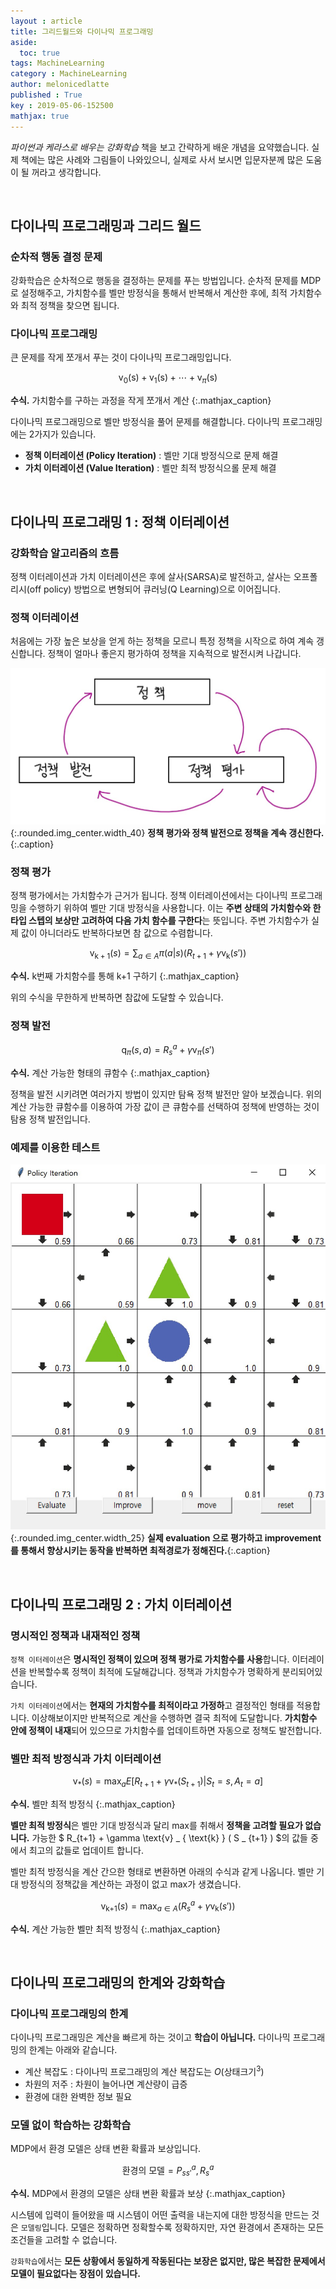 ```yaml
---
layout : article
title: 그리드월드와 다이나믹 프로그래밍
aside:
  toc: true
tags: MachineLearning
category : MachineLearning
author: melonicedlatte
published : True
key : 2019-05-06-152500
mathjax: true 
---
```


*파이썬과 케라스로 배우는 강화학습* 책을 보고 간략하게 배운 개념을 요약했습니다. 실제 책에는 많은 사례와 그림들이 나와있으니, 실제로 사서 보시면 입문자분께 많은 도움이 될 꺼라고 생각합니다.

<br>

## 다이나믹 프로그래밍과 그리드 월드

### 순차적 행동 결정 문제

강화학습은 순차적으로 행동을 결정하는 문제를 푸는 방법입니다. 순차적 문제를 MDP로 설정해주고, 가치함수를 벨만 방정식을 통해서 반복해서 계산한 후에, 최적 가치함수와 최적 정책을 찾으면 됩니다. 

### 다이나믹 프로그래밍

큰 문제를 작게 쪼개서 푸는 것이 다이나믹 프로그래밍입니다. 

$$ 
\text{v}_{0}(\text{s}) + \text{v}_{1}(\text{s}) + \cdots + \text{v}_{\pi}(\text{s})
$$

**수식.** 가치함수를 구하는 과정을 작게 쪼개서 계산
{:.mathjax_caption}

다이나믹 프로그래밍으로 벨만 방정식을 풀어 문제를 해결합니다. 다이나믹 프로그래밍에는 2가지가 있습니다.

- **정책 이터레이션 (Policy Iteration)** : 벨만 기대 방정식으로 문제 해결
- **가치 이터레이션 (Value Iteration)** : 벨만 최적 방정식으롤 문제 해결

<br>

## 다이나믹 프로그래밍 1 : 정책 이터레이션

### 강화학습 알고리즘의 흐름

정책 이터레이션과 가치 이터레이션은 후에 살사(SARSA)로 발전하고, 살사는 오프폴리시(off policy) 방법으로 변형되어 큐러닝(Q Learning)으로 이어집니다.

### 정책 이터레이션

처음에는 가장 높은 보상을 얻게 하는 정책을 모르니 특정 정책을 시작으로 하여 계속 갱신합니다. 정책이 얼마나 좋은지 평가하여 정책을 지속적으로 발전시켜 나갑니다. 

![image](/assets/images/20190506/policy_cycle.jpg){:.rounded.img_center.width_40}
**정책 평가와 정책 발전으로 정책을 계속 갱신한다.**{:.caption}

### 정책 평가

정책 평가에서는 가치함수가 근거가 됩니다. 정책 이터레이션에서는 다이나믹 프로그래밍을 수행하기 위하여 벨만 기대 방정식을 사용합니다. 이는 **주변 상태의 가치함수와 한 타입 스텝의 보상만 고려하여 다음 가치 함수를 구한다**는 뜻입니다. 주변 가치함수가 실제 값이 아니더라도 반복하다보면 참 값으로 수렴합니다. 

$$ 
\text{v}_{\text{k}+1}(s) = \sum_{a \in A} \pi(a|s)(R_{t+1} + \gamma  \text{v}_{\text{k}}(s')) 
$$

**수식.** $\text{k}$번째 가치함수를 통해 $\text{k+1}$ 구하기
{:.mathjax_caption}

위의 수식을 무한하게 반복하면 참값에 도달할 수 있습니다. 

### 정책 발전

$$ 
\text{q}_{\pi}(s,a) = R^a_s + \gamma \text{v}_{\pi}(s') 
$$

**수식.** 계산 가능한 형태의 큐함수
{:.mathjax_caption}

정책을 발전 시키려면 여러가지 방법이 있지만 탐욕 정책 발전만 알아 보겠습니다. 위의 계산 가능한 큐함수를 이용하여 가장 값이 큰 큐함수를 선택하여 정책에 반영하는 것이 탐용 정책 발전입니다. 

### 예제를 이용한 테스트

![image](/assets/images/20190506/policy_iteration_simulation.jpg){:.rounded.img_center.width_25}
**실제 evaluation 으로 평가하고 improvement를 통해서 향상시키는 동작을 반복하면 최적경로가 정해진다.**{:.caption}

<br>

## 다이나믹 프로그래밍 2 : 가치 이터레이션

### 명시적인 정책과 내재적인 정책

`정책 이터레이션`은 **명시적인 정책이 있으며 정책 평가로 가치함수를 사용**합니다. 이터레이션을 반복할수록 정책이 최적에 도달해갑니다. 정책과 가치함수가 명확하게 분리되어있습니다. 

`가치 이터레이션`에서는 **현재의 가치함수를 최적이라고 가정하**고 결정적인 형태를 적용합니다. 이상해보이지만 반복적으로 계산을 수행하면 결국 최적에 도달합니다. **가치함수 안에 정책이 내재**되어 있으므로 가치함수를 업데이트하면 자동으로 정책도 발전합니다.

### 벨만 최적 방정식과 가치 이터레이션

$$ \text{v}_{*}(s) = \max_{a}E[R_{t+1} + \gamma \text{v}_{*}(S_{t+1})|S_t = s, A_t = a] $$

**수식.** 벨만 최적 방정식
{:.mathjax_caption}

**벨만 최적 방정식**은 벨만 기대 방정식과 달리 max를 취해서 **정책을 고려할 필요가 없습니다.** 가능한 $ R_{t+1} + \gamma \text{v} _ { \text{k} } ( S _ {t+1} ) $의 값들 중에서 최고의 값들로 업데이트 합니다. 

벨만 최적 방정식을 계산 간으한 형태로 변환하면 아래의 수식과 같게 나옵니다. 벨만 기대 방정식의 정책값을 계산하는 과정이 없고 max가 생겼습니다. 

$$ \text{v}_{\text{k+1}}(s) = \max_{a \in A}(R^a_s + \gamma \text{v}_{\text{k}}(s')) $$

**수식.** 계산 가능한 벨만 최적 방정식
{:.mathjax_caption}

<br>

## 다이나믹 프로그래밍의 한계와 강화학습

### 다이나믹 프로그래밍의 한계

다이나믹 프로그래밍은 계산을 빠르게 하는 것이고 **학습이 아닙니다.** 다이나믹 프로그래밍의 한계는 아래와 같습니다. 

- 계산 복잡도 : 다이나믹 프로그래밍의 계산 복잡도는 $O(\text{상태크기}^3)$
- 차원의 저주 : 차원이 늘어나면 계산량이 급증
- 환경에 대한 완벽한 정보 필요

### 모델 없이 학습하는 강화학습

MDP에서 환경 모델은 상태 변환 확률과 보상입니다. 

$$
\text{환경의 모델} = P^a_{ss'}, R^a_s
$$

**수식.** MDP에서 환경의 모델은 상태 변환 확률과 보상
{:.mathjax_caption}

시스템에 입력이 들어왔을 때 시스템이 어떤 출력을 내는지에 대한 방정식을 만드는 것은 `모델링`입니다. 모델은 정확하면 정확할수록 정확하지만, 자연 환경에서 존재하는 모든 조건들을 고려할 수 없습니다. 

`강화학습`에서는 **모든 상황에서 동일하게 작동된다는 보장은 없지만, 많은 복잡한 문제에서 모델이 필요없다는 장점이 있습니다.** 

